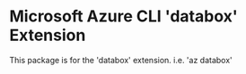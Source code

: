 Microsoft Azure CLI 'databox' Extension
==========================================

This package is for the 'databox' extension.
i.e. 'az databox'
